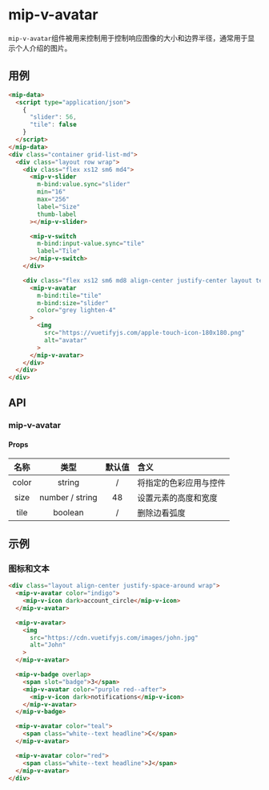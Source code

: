 # mip-v-avatar

`mip-v-avatar`组件被用来控制用于控制响应图像的大小和边界半径，通常用于显示个人介绍的图片。

## 用例

```html
<mip-data>
  <script type="application/json">
    {
      "slider": 56,
      "tile": false
    }
  </script>
</mip-data>
<div class="container grid-list-md">
  <div class="layout row wrap">
    <div class="flex xs12 sm6 md4">
      <mip-v-slider
        m-bind:value.sync="slider"
        min="16"
        max="256"
        label="Size"
        thumb-label
      ></mip-v-slider>

      <mip-v-switch
        m-bind:input-value.sync="tile"
        label="Tile"
      ></mip-v-switch>
    </div>

    <div class="flex xs12 sm6 md8 align-center justify-center layout text-xs-center">
      <mip-v-avatar
        m-bind:tile="tile"
        m-bind:size="slider"
        color="grey lighten-4"
      >
        <img
          src="https://vuetifyjs.com/apple-touch-icon-180x180.png"
          alt="avatar"
        >
      </mip-v-avatar>
    </div>
  </div>
</div>
```

## API

### mip-v-avatar

#### Props

名称|类型|默认值|含义
:--:|:--:|:--:|:---
color|string|/|将指定的色彩应用与控件
size|number / string|48|设置元素的高度和宽度
tile|boolean|/|删除边看弧度

## 示例

### 图标和文本

```html
<div class="layout align-center justify-space-around wrap">
  <mip-v-avatar color="indigo">
    <mip-v-icon dark>account_circle</mip-v-icon>
  </mip-v-avatar>

  <mip-v-avatar>
    <img
      src="https://cdn.vuetifyjs.com/images/john.jpg"
      alt="John"
    >
  </mip-v-avatar>

  <mip-v-badge overlap>
    <span slot="badge">3</span>
    <mip-v-avatar color="purple red--after">
      <mip-v-icon dark>notifications</mip-v-icon>
    </mip-v-avatar>
  </mip-v-badge>

  <mip-v-avatar color="teal">
    <span class="white--text headline">C</span>
  </mip-v-avatar>

  <mip-v-avatar color="red">
    <span class="white--text headline">J</span>
  </mip-v-avatar>
</div>
```
